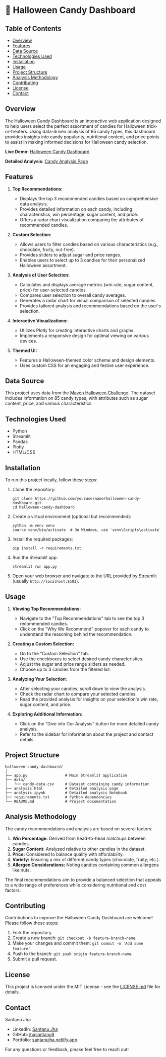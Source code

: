 # 🎃 Halloween Candy Dashboard

## Table of Contents
- [Overview](#overview)
- [Features](#features)
- [Data Source](#data-source)
- [Technologies Used](#technologies-used)
- [Installation](#installation)
- [Usage](#usage)
- [Project Structure](#project-structure)
- [Analysis Methodology](#analysis-methodology)
- [Contributing](#contributing)
- [License](#license)
- [Contact](#contact)

## Overview

The Halloween Candy Dashboard is an interactive web application designed to help users select the perfect assortment of candies for Halloween trick-or-treaters. Using data-driven analysis of 85 candy types, this dashboard provides insights into candy popularity, nutritional content, and price points to assist in making informed decisions for Halloween candy selection.

**Live Demo:** [Halloween Candy Dashboard](https://halloween-candy-rankings.streamlit.app/)

**Detailed Analysis:** [Candy Analysis Page](https://halloween-candy-rankings-analysis.netlify.app/)

## Features

1. **Top Recommendations:**
   - Displays the top 3 recommended candies based on comprehensive data analysis.
   - Provides detailed information on each candy, including characteristics, win percentage, sugar content, and price.
   - Offers a radar chart visualization comparing the attributes of recommended candies.

2. **Custom Selection:**
   - Allows users to filter candies based on various characteristics (e.g., chocolate, fruity, nut-free).
   - Provides sliders to adjust sugar and price ranges.
   - Enables users to select up to 3 candies for their personalized Halloween assortment.

3. **Analysis of User Selection:**
   - Calculates and displays average metrics (win rate, sugar content, price) for user-selected candies.
   - Compares user selection to overall candy averages.
   - Generates a radar chart for visual comparison of selected candies.
   - Provides tailored analysis and recommendations based on the user's selection.

4. **Interactive Visualizations:**
   - Utilizes Plotly for creating interactive charts and graphs.
   - Implements a responsive design for optimal viewing on various devices.

5. **Themed UI:**
   - Features a Halloween-themed color scheme and design elements.
   - Uses custom CSS for an engaging and festive user experience.

## Data Source

This project uses data from the [Maven Halloween Challenge](https://mavenanalytics.io/challenges/maven-halloween-challenge/701f06a2-a19b-41e9-95d3-37a0dcc5492f). The dataset includes information on 85 candy types, with attributes such as sugar content, price, and various characteristics.

## Technologies Used

- Python
- Streamlit
- Pandas
- Plotly
- HTML/CSS

## Installation

To run this project locally, follow these steps:

1. Clone the repository:
   ```
   git clone https://github.com/yourusername/halloween-candy-dashboard.git
   cd halloween-candy-dashboard
   ```

2. Create a virtual environment (optional but recommended):
   ```
   python -m venv venv
   source venv/bin/activate  # On Windows, use `venv\Scripts\activate`
   ```

3. Install the required packages:
   ```
   pip install -r requirements.txt
   ```

4. Run the Streamlit app:
   ```
   streamlit run app.py
   ```

5. Open your web browser and navigate to the URL provided by Streamlit (usually `http://localhost:8501`).

## Usage

1. **Viewing Top Recommendations:**
   - Navigate to the "Top Recommendations" tab to see the top 3 recommended candies.
   - Click on the "Why We Recommend" popover for each candy to understand the reasoning behind the recommendation.

2. **Creating a Custom Selection:**
   - Go to the "Custom Selection" tab.
   - Use the checkboxes to select desired candy characteristics.
   - Adjust the sugar and price range sliders as needed.
   - Choose up to 3 candies from the filtered list.

3. **Analyzing Your Selection:**
   - After selecting your candies, scroll down to view the analysis.
   - Check the radar chart to compare your selected candies.
   - Read the provided analysis for insights on your selection's win rate, sugar content, and price.

4. **Exploring Additional Information:**
   - Click on the "Dive into Our Analysis" button for more detailed candy analysis.
   - Refer to the sidebar for information about the project and contact details.

## Project Structure

```
halloween-candy-dashboard/
│
├── app.py                 # Main Streamlit application
├── data/
│   └── candy-data.csv     # Dataset containing candy information
├── analysis.html          # Detailed analysis page
├── analysis.ipynb         # Detailed analysis Notebook
├── requirements.txt       # Python dependencies
└── README.md              # Project documentation
```

## Analysis Methodology

The candy recommendations and analysis are based on several factors:

1. **Win Percentage:** Derived from head-to-head matchups between candies.
2. **Sugar Content:** Analyzed relative to other candies in the dataset.
3. **Price:** Considered to balance quality with affordability.
4. **Variety:** Ensuring a mix of different candy types (chocolate, fruity, etc.).
5. **Allergen Considerations:** Noting candies containing common allergens like nuts.

The final recommendations aim to provide a balanced selection that appeals to a wide range of preferences while considering nutritional and cost factors.

## Contributing

Contributions to improve the Halloween Candy Dashboard are welcome! Please follow these steps:

1. Fork the repository.
2. Create a new branch: `git checkout -b feature-branch-name`.
3. Make your changes and commit them: `git commit -m 'Add some feature'`.
4. Push to the branch: `git push origin feature-branch-name`.
5. Submit a pull request.

## License

This project is licensed under the MIT License - see the [LICENSE.md](LICENSE.md) file for details.

## Contact

Santanu Jha
- LinkedIn: [Santanu Jha](https://www.linkedin.com/in/santanu-jha-845510292/)
- GitHub: [jhasantanu9](https://github.com/jhasantanu9)
- Portfolio: [santanujha.netlify.app](https://santanujha.netlify.app/)

For any questions or feedback, please feel free to reach out!
